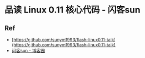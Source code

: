 # 品读 Linux 0.11 核心代码 - 闪客sun



## Ref

* [https://github.com/sunym1993/flash-linux0.11-talk](https://github.com/sunym1993/flash-linux0.11-talk)
* [闪客sun - 博客园](https://www.cnblogs.com/flashsun/)